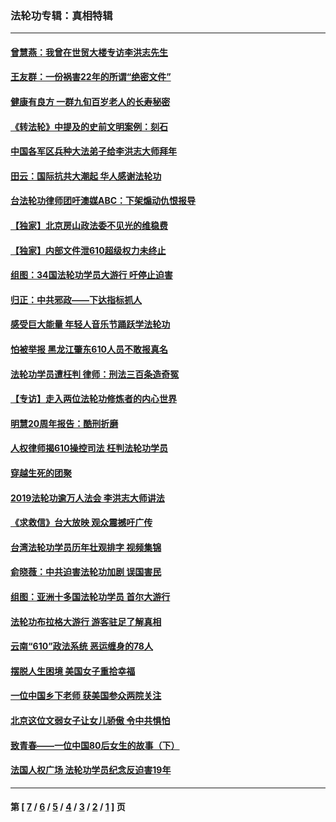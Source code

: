 ### 法轮功专辑：真相特辑
---
#### [曾慧燕：我曾在世贸大楼专访李洪志先生](../../pages/nf4389/n12898729.md?05280430) 
#### [王友群：一份祸害22年的所谓“绝密文件”](../../pages/nf4389/n12871750.md?05280430) 
#### [健康有良方 一群九旬百岁老人的长寿秘密](../../pages/nf4389/n12847475.md?05280430) 
#### [《转法轮》中提及的史前文明案例：刻石](../../pages/nf4389/n12758577.md?05280430) 
#### [中国各军区兵种大法弟子给李洪志大师拜年](../../pages/nf4389/n12750047.md?05280430) 
#### [田云：国际抗共大潮起 华人感谢法轮功](../../pages/nf4389/n12357708.md?05280430) 
#### [台法轮功律师团吁澳媒ABC：下架煽动仇恨报导](../../pages/nf4389/n12279917.md?05280430) 
#### [【独家】北京房山政法委不见光的维稳费](../../pages/nf4389/n12031979.md?05280430) 
#### [【独家】内部文件泄610超级权力未终止](../../pages/nf4389/n12023895.md?05280430) 
#### [组图：34国法轮功学员大游行 吁停止迫害](../../pages/nf4389/n11492658.md?05280430) 
#### [归正：中共邪政——下达指标抓人](../../pages/nf4389/n11474770.md?05280430) 
#### [感受巨大能量 年轻人音乐节踊跃学法轮功](../../pages/nf4389/n11441981.md?05280430) 
#### [怕被举报 黑龙江肇东610人员不敢报真名](../../pages/nf4389/n11436499.md?05280430) 
#### [法轮功学员遭枉判 律师：刑法三百条造奇冤](../../pages/nf4389/n11433943.md?05280430) 
#### [【专访】走入两位法轮功修炼者的内心世界](../../pages/nf4389/n11415623.md?05280430) 
#### [明慧20周年报告：酷刑折磨](../../pages/nf4389/n11387954.md?05280430) 
#### [人权律师揭610操控司法 枉判法轮功学员](../../pages/nf4389/n11313370.md?05280430) 
#### [穿越生死的团聚](../../pages/nf4389/n11258922.md?05280430) 
#### [2019法轮功逾万人法会 李洪志大师讲法](../../pages/nf4389/n11265303.md?05280430) 
#### [《求救信》台大放映 观众震撼吁广传](../../pages/nf4389/n10922251.md?05280430) 
#### [台湾法轮功学员历年壮观排字 视频集锦](../../pages/nf4389/n10878789.md?05280430) 
#### [俞晓薇：中共迫害法轮功加剧 误国害民](../../pages/nf4389/n10859260.md?05280430) 
#### [组图：亚洲十多国法轮功学员 首尔大游行](../../pages/nf4389/n10781149.md?05280430) 
#### [法轮功布拉格大游行 游客驻足了解真相](../../pages/nf4389/n10749360.md?05280430) 
#### [云南“610”政法系统 恶运缠身的78人](../../pages/nf4389/n10747534.md?05280430) 
#### [摆脱人生困境 美国女子重拾幸福](../../pages/nf4389/n10688678.md?05280430) 
#### [一位中国乡下老师 获美国参众两院关注](../../pages/nf4389/n10683927.md?05280430) 
#### [北京这位文弱女子让女儿骄傲 令中共惧怕](../../pages/nf4389/n10668341.md?05280430) 
#### [致青春——一位中国80后女生的故事（下）](../../pages/nf4389/n10642721.md?05280430) 
#### [法国人权广场 法轮功学员纪念反迫害19年](../../pages/nf4389/n10586601.md?05280430) 

---
#### 第 [ [7](./7.md?05280430) / [6](./6.md?05280430) / [5](./5.md?05280430) / [4](./4.md?05280430) / [3](./3.md?05280430) / [2](./2.md?05280430) / [1](./1.md?05280430) ] 页
